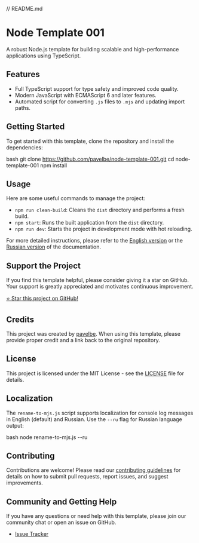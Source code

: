 // README.md

# Node Template 001

A robust Node.js template for building scalable and high-performance applications using TypeScript.

## Features

- Full TypeScript support for type safety and improved code quality.
- Modern JavaScript with ECMAScript 6 and later features.
- Automated script for converting `.js` files to `.mjs` and updating import paths.

## Getting Started

To get started with this template, clone the repository and install the dependencies:

bash git clone https://github.com/pavelbe/node-template-001.git cd node-template-001 npm install

## Usage

Here are some useful commands to manage the project:

- `npm run clean-build`: Cleans the `dist` directory and performs a fresh build.
- `npm start`: Runs the built application from the `dist` directory.
- `npm run dev`: Starts the project in development mode with hot reloading.

For more detailed instructions, please refer to the [English version](https://github.com/pavelbe/node-template-001/blob/main/README_EN.md) or the [Russian version](https://github.com/pavelbe/node-template-001/blob/main/README_RU.md) of the documentation.

## Support the Project

If you find this template helpful, please consider giving it a star on GitHub. Your support is greatly appreciated and motivates continuous improvement.

[⭐ Star this project on GitHub!](https://github.com/pavelbe/node-template-001)

## Credits

This project was created by [pavelbe](https://github.com/pavelbe). When using this template, please provide proper credit and a link back to the original repository.

## License

This project is licensed under the MIT License - see the [LICENSE](LICENSE) file for details.

## Localization

The `rename-to-mjs.js` script supports localization for console log messages in English (default) and Russian. Use the `--ru` flag for Russian language output:

bash node rename-to-mjs.js --ru

## Contributing

Contributions are welcome! Please read our [contributing guidelines](CONTRIBUTING.md) for details on how to submit pull requests, report issues, and suggest improvements.

## Community and Getting Help

If you have any questions or need help with this template, please join our community chat or open an issue on GitHub.

- [Issue Tracker](https://github.com/pavelbe/node-template-001/issues)

